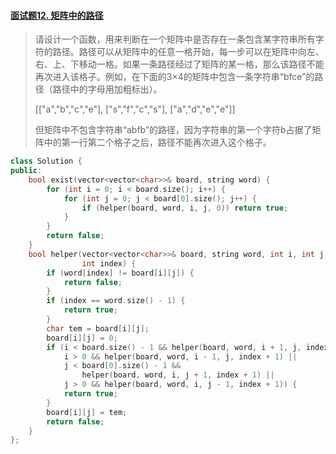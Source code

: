 #### [面试题12. 矩阵中的路径](https://leetcode-cn.com/problems/ju-zhen-zhong-de-lu-jing-lcof/)

> 请设计一个函数，用来判断在一个矩阵中是否存在一条包含某字符串所有字符的路径。路径可以从矩阵中的任意一格开始，每一步可以在矩阵中向左、右、上、下移动一格。如果一条路径经过了矩阵的某一格，那么该路径不能再次进入该格子。例如，在下面的3×4的矩阵中包含一条字符串“bfce”的路径（路径中的字母用加粗标出）。
>
> [["a","b","c","e"],
> ["s","f","c","s"],
> ["a","d","e","e"]]
>
> 但矩阵中不包含字符串“abfb”的路径，因为字符串的第一个字符b占据了矩阵中的第一行第二个格子之后，路径不能再次进入这个格子。

```c++
class Solution {
public:
    bool exist(vector<vector<char>>& board, string word) {
        for (int i = 0; i < board.size(); i++) {
            for (int j = 0; j < board[0].size(); j++) {
                if (helper(board, word, i, j, 0)) return true;
            }
        }
        return false;
    }
    bool helper(vector<vector<char>>& board, string word, int i, int j,
                int index) {
        if (word[index] != board[i][j]) {
            return false;
        }
        if (index == word.size() - 1) {
            return true;
        }
        char tem = board[i][j];
        board[i][j] = 0;
        if (i < board.size() - 1 && helper(board, word, i + 1, j, index + 1) ||
            i > 0 && helper(board, word, i - 1, j, index + 1) ||
            j < board[0].size() - 1 &&
                helper(board, word, i, j + 1, index + 1) ||
            j > 0 && helper(board, word, i, j - 1, index + 1)) {
            return true;
        }
        board[i][j] = tem;
        return false;
    }
};
```

